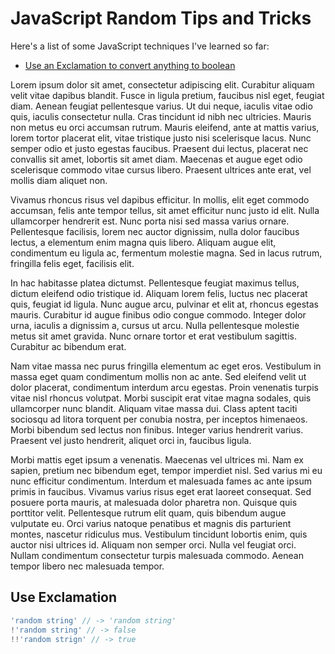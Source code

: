 # JavaScript Random Tips and Tricks

Here's a list of some JavaScript techniques I've learned so far:
- [Use an Exclamation to convert anything to boolean](#-use-exclamation)



Lorem ipsum dolor sit amet, consectetur adipiscing elit. Curabitur aliquam velit vitae dapibus blandit. Fusce in ligula pretium, faucibus nisl eget, feugiat diam. Aenean feugiat pellentesque varius. Ut dui neque, iaculis vitae odio quis, iaculis consectetur nulla. Cras tincidunt id nibh nec ultricies. Mauris non metus eu orci accumsan rutrum. Mauris eleifend, ante at mattis varius, lorem tortor placerat elit, vitae tristique justo nisi scelerisque lacus. Nunc semper odio et justo egestas faucibus. Praesent dui lectus, placerat nec convallis sit amet, lobortis sit amet diam. Maecenas et augue eget odio scelerisque commodo vitae cursus libero. Praesent ultrices ante erat, vel mollis diam aliquet non.

Vivamus rhoncus risus vel dapibus efficitur. In mollis, elit eget commodo accumsan, felis ante tempor tellus, sit amet efficitur nunc justo id elit. Nulla ullamcorper hendrerit est. Nunc porta nisi sed massa varius ornare. Pellentesque facilisis, lorem nec auctor dignissim, nulla dolor faucibus lectus, a elementum enim magna quis libero. Aliquam augue elit, condimentum eu ligula ac, fermentum molestie magna. Sed in lacus rutrum, fringilla felis eget, facilisis elit.

In hac habitasse platea dictumst. Pellentesque feugiat maximus tellus, dictum eleifend odio tristique id. Aliquam lorem felis, luctus nec placerat quis, feugiat id ligula. Nunc augue arcu, pulvinar et elit at, rhoncus egestas mauris. Curabitur id augue finibus odio congue commodo. Integer dolor urna, iaculis a dignissim a, cursus ut arcu. Nulla pellentesque molestie metus sit amet gravida. Nunc ornare tortor et erat vestibulum sagittis. Curabitur ac bibendum erat.

Nam vitae massa nec purus fringilla elementum ac eget eros. Vestibulum in massa eget quam condimentum mollis non ac ante. Sed eleifend velit ut dolor placerat, condimentum interdum arcu egestas. Proin venenatis turpis vitae nisl rhoncus volutpat. Morbi suscipit erat vitae magna sodales, quis ullamcorper nunc blandit. Aliquam vitae massa dui. Class aptent taciti sociosqu ad litora torquent per conubia nostra, per inceptos himenaeos. Morbi bibendum sed lectus non finibus. Integer varius hendrerit varius. Praesent vel justo hendrerit, aliquet orci in, faucibus ligula.

Morbi mattis eget ipsum a venenatis. Maecenas vel ultrices mi. Nam ex sapien, pretium nec bibendum eget, tempor imperdiet nisl. Sed varius mi eu nunc efficitur condimentum. Interdum et malesuada fames ac ante ipsum primis in faucibus. Vivamus varius risus eget erat laoreet consequat. Sed posuere porta mauris, at malesuada dolor pharetra non. Quisque quis porttitor velit. Pellentesque rutrum elit quam, quis bibendum augue vulputate eu. Orci varius natoque penatibus et magnis dis parturient montes, nascetur ridiculus mus. Vestibulum tincidunt lobortis enim, quis auctor nisi ultrices id. Aliquam non semper orci. Nulla vel feugiat orci. Nullam condimentum consectetur turpis malesuada commodo. Aenean tempor libero nec malesuada tempor. 

## Use Exclamation 

```js
'random string' // -> 'random string'
!'random string' // -> false
!!'random strign' // -> true
```

